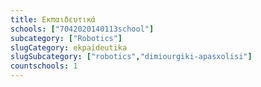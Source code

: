 ```yaml
---
title: Εκπαιδευτικά
schools: ["7042020140113school"]
subcategory: ["Robotics"]
slugCategory: ekpaideutika
slugSubcategory: ["robotics","dimiourgiki-apasxolisi"]
countschools: 1
---
```



